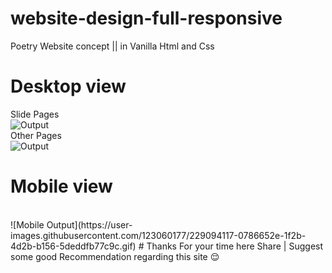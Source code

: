 # website-design-full-responsive
Poetry Website concept  ||  in Vanilla  Html and Css
# Desktop view
Slide Pages 
<br>
![Output](https://user-images.githubusercontent.com/123060177/229085176-f5a3df21-290e-4b31-ae12-4e1969cbca04.gif)
<br>
Other Pages 
<br>
![Output](https://user-images.githubusercontent.com/123060177/229090307-a61a2033-de2a-45a0-946a-e4b0d3d0548a.gif)
# Mobile view 
<br>
![Mobile Output](https://user-images.githubusercontent.com/123060177/229094117-0786652e-1f2b-4d2b-b156-5deddfb77c9c.gif)
# Thanks For your time here 
Share | Suggest some good Recommendation regarding this site 😌
